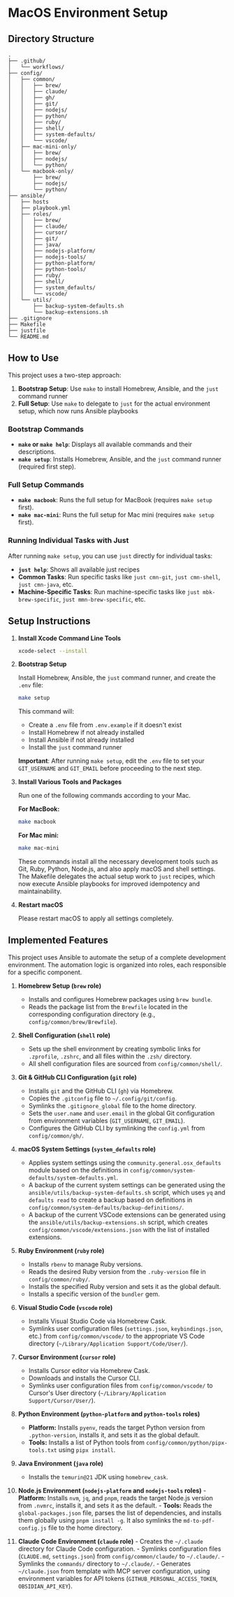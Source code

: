 # MacOS Environment Setup

## Directory Structure

```
.
├── .github/
│   └── workflows/
├── config/
│   ├── common/
│   │   ├── brew/
│   │   ├── claude/
│   │   ├── gh/
│   │   ├── git/
│   │   ├── nodejs/
│   │   ├── python/
│   │   ├── ruby/
│   │   ├── shell/
│   │   ├── system-defaults/
│   │   └── vscode/
│   ├── mac-mini-only/
│   │   ├── brew/
│   │   ├── nodejs/
│   │   └── python/
│   └── macbook-only/
│       ├── brew/
│       ├── nodejs/
│       └── python/
├── ansible/
│   ├── hosts
│   ├── playbook.yml
│   ├── roles/
│   │   ├── brew/
│   │   ├── claude/
│   │   ├── cursor/
│   │   ├── git/
│   │   ├── java/
│   │   ├── nodejs-platform/
│   │   ├── nodejs-tools/
│   │   ├── python-platform/
│   │   ├── python-tools/
│   │   ├── ruby/
│   │   ├── shell/
│   │   ├── system_defaults/
│   │   └── vscode/
│   └── utils/
│       ├── backup-system-defaults.sh
│       └── backup-extensions.sh
├── .gitignore
├── Makefile
├── justfile
└── README.md
```

## How to Use

This project uses a two-step approach:
1. **Bootstrap Setup**: Use `make` to install Homebrew, Ansible, and the `just` command runner
2. **Full Setup**: Use `make` to delegate to `just` for the actual environment setup, which now runs Ansible playbooks

### Bootstrap Commands

- **`make` or `make help`**: Displays all available commands and their descriptions.
- **`make setup`**: Installs Homebrew, Ansible, and the `just` command runner (required first step).

### Full Setup Commands

- **`make macbook`**: Runs the full setup for MacBook (requires `make setup` first).
- **`make mac-mini`**: Runs the full setup for Mac mini (requires `make setup` first).

### Running Individual Tasks with Just

After running `make setup`, you can use `just` directly for individual tasks:

- **`just help`**: Shows all available just recipes
- **Common Tasks**: Run specific tasks like `just cmn-git`, `just cmn-shell`, `just cmn-java`, etc.
- **Machine-Specific Tasks**: Run machine-specific tasks like `just mbk-brew-specific`, `just mmn-brew-specific`, etc.

## Setup Instructions

1.  **Install Xcode Command Line Tools**

    ```sh
    xcode-select --install
    ```

2.  **Bootstrap Setup**

    Install Homebrew, Ansible, the `just` command runner, and create the `.env` file:
    ```sh
    make setup
    ```

    This command will:
    - Create a `.env` file from `.env.example` if it doesn't exist
    - Install Homebrew if not already installed
    - Install Ansible if not already installed
    - Install the `just` command runner

    **Important**: After running `make setup`, edit the `.env` file to set your `GIT_USERNAME` and `GIT_EMAIL` before proceeding to the next step.

3.  **Install Various Tools and Packages**

    Run one of the following commands according to your Mac.

    **For MacBook:**
    ```sh
    make macbook
    ```

    **For Mac mini:**
    ```sh
    make mac-mini
    ```
    These commands install all the necessary development tools such as Git, Ruby, Python, Node.js, and also apply macOS and shell settings. The Makefile delegates the actual setup work to `just` recipes, which now execute Ansible playbooks for improved idempotency and maintainability.

4.  **Restart macOS**

    Please restart macOS to apply all settings completely.

## Implemented Features

This project uses Ansible to automate the setup of a complete development environment. The automation logic is organized into roles, each responsible for a specific component.

1.  **Homebrew Setup (`brew` role)**
    -   Installs and configures Homebrew packages using `brew bundle`.
    -   Reads the package list from the `Brewfile` located in the corresponding configuration directory (e.g., `config/common/brew/Brewfile`).

2.  **Shell Configuration (`shell` role)**
    -   Sets up the shell environment by creating symbolic links for `.zprofile`, `.zshrc`, and all files within the `.zsh/` directory.
    -   All shell configuration files are sourced from `config/common/shell/`.

3.  **Git & GitHub CLI Configuration (`git` role)**
    -   Installs `git` and the GitHub CLI (`gh`) via Homebrew.
    -   Copies the `.gitconfig` file to `~/.config/git/config`.
    -   Symlinks the `.gitignore_global` file to the home directory.
    -   Sets the `user.name` and `user.email` in the global Git configuration from environment variables (`GIT_USERNAME`, `GIT_EMAIL`).
    -   Configures the GitHub CLI by symlinking the `config.yml` from `config/common/gh/`.

4.  **macOS System Settings (`system_defaults` role)**
    -   Applies system settings using the `community.general.osx_defaults` module based on the definitions in `config/common/system-defaults/system-defaults.yml`.
    -   A backup of the current system settings can be generated using the `ansible/utils/backup-system-defaults.sh` script, which uses `yq` and `defaults read` to create a backup based on definitions in `config/common/system-defaults/backup-definitions/`.
    -   A backup of the current VSCode extensions can be generated using the `ansible/utils/backup-extensions.sh` script, which creates `config/common/vscode/extensions.json` with the list of installed extensions.

5.  **Ruby Environment (`ruby` role)**
    -   Installs `rbenv` to manage Ruby versions.
    -   Reads the desired Ruby version from the `.ruby-version` file in `config/common/ruby/`.
    -   Installs the specified Ruby version and sets it as the global default.
    -   Installs a specific version of the `bundler` gem.

6.  **Visual Studio Code (`vscode` role)**
    -   Installs Visual Studio Code via Homebrew Cask.
    -   Symlinks user configuration files (`settings.json`, `keybindings.json`, etc.) from `config/common/vscode/` to the appropriate VS Code directory (`~/Library/Application Support/Code/User/`).

7.  **Cursor Environment (`cursor` role)**
    -   Installs Cursor editor via Homebrew Cask.
    -   Downloads and installs the Cursor CLI.
    -   Symlinks user configuration files from `config/common/vscode/` to Cursor's User directory (`~/Library/Application Support/Cursor/User/`).

8.  **Python Environment (`python-platform` and `python-tools` roles)**
    -   **Platform:** Installs `pyenv`, reads the target Python version from `.python-version`, installs it, and sets it as the global default.
    -   **Tools:** Installs a list of Python tools from `config/common/python/pipx-tools.txt` using `pipx install`.

9.  **Java Environment (`java` role)**
    -   Installs the `temurin@21` JDK using `homebrew_cask`.

10.  **Node.js Environment (`nodejs-platform` and `nodejs-tools` roles)**
    -   **Platform:** Installs `nvm`, `jq`, and `pnpm`, reads the target Node.js version from `.nvmrc`, installs it, and sets it as the default.
    -   **Tools:** Reads the `global-packages.json` file, parses the list of dependencies, and installs them globally using `pnpm install -g`. It also symlinks the `md-to-pdf-config.js` file to the home directory.

11.  **Claude Code Environment (`claude` role)**
    -   Creates the `~/.claude` directory for Claude Code configuration.
    -   Symlinks configuration files (`CLAUDE.md`, `settings.json`) from `config/common/claude/` to `~/.claude/`.
    -   Symlinks the `commands/` directory to `~/.claude/`.
    -   Generates `~/claude.json` from template with MCP server configuration, using environment variables for API tokens (`GITHUB_PERSONAL_ACCESS_TOKEN`, `OBSIDIAN_API_KEY`).